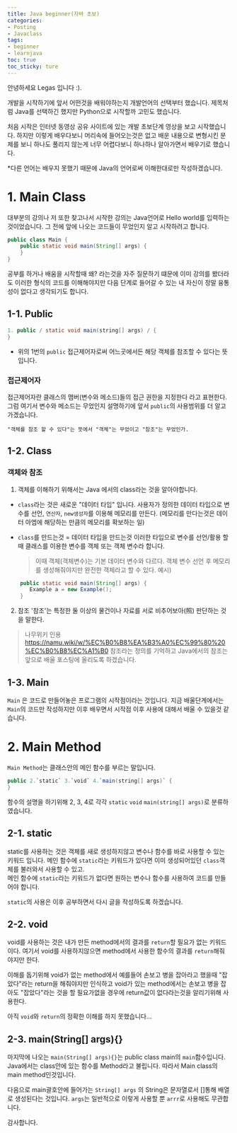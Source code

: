 ```yaml
---
title: Java beginner(자바 초보)
categories:
- Posting
- Javaclass
tags:
- beginner
- learnjava
toc: true
toc_sticky: ture
---
```


안녕하세요 Legas 입니다 :).


개발을 시작하기에 앞서 어떤것을 배워야하는지 개발언어의 선택부터 했습니다.
제목처럼 Java를 선택하긴 했지만 Python으로 시작할까 고민도 했습니다.

처음 시작은 인터넷 동영상 공유 사이트에 있는 개발 초보단계 영상을 보고 시작했습니다.
하지만 이렇게 배우다보니 머리속에 들어오는것은 없고 배운 내용으로 변형시킨 문제를 보니 하나도 풀리지 않는게 너무 어렵다보니 하나하나 알아가면서 배우기로 했습니다.

*다른 언어는 배우지 못했기 때문에 Java의 언어로써 이해한대로만 작성하겠습니다.
# 1. Main Class
대부분의 강의나 저 또한 찾고나서 시작한 강의는 Java언어로 Hello world를 입력하는것이었습니다.
그 전에 앞에 나오는 코드들이 무었인지 알고 시작하려고 합니다.
```java
public class Main {
    public static void main(String[] args) {
    }
}
```
공부를 하거나 배움을 시작할때 왜? 라는것을 자주 질문하기 떄문에 이미 강의를 봤더라도 이러한 형식의 코드를 이해해야지만 다음 단계로 들어갈 수 있는 내 자신이 정말 융통성이 없다고 생각되기도 합니다.
## 1-1. Public
```java
1. public / static void main(string[] args) / {
}
````
* 위의 1번의 `public` 접근제어자로써 어느곳에서든 해당 객체를 참조할 수 있다는 뜻입니다.
### 접근제어자
접근제어자란 클래스의 맴버(변수와 메소드)들의 접근 권한을 지정한다 라고 표현한다.
  그럼 여기서 변수와 메소드는 무었인지 설명하기에 앞서 `public`의 사용범위를 더 알고 가겠습니다.
  
	"객체를 참조 할 수 있다"는 뜻에서 "객체"는 무었이고 "참조"는 무었인가.

## 1-2. Class
### 객체와 참조
1. 객체를 이해하기 위해서는 Java 에서의 class라는 것을 알아야합니다.
* `class`라는 것은 새로운 "데이터 타입" 입니다.
사용자가 정의한 데이터 타입으로 변수를 선언, `연산자`,  `new생성자`를 이용해 메모리를 만든다.
(메모리를 만다는것은 데이터 아엡에 해당하는 만큼의 메모리를 확보하는 일)

* `class`를 만드는것 = 데이터 타입을 만드는것
  이러한 타입으로 변수를 선언/활용 할 때 클래스를 이용한 변수를 객체 또는 객체 변수라 합니다.
	> 이때 객체(객체변수)는 기본 데이터 변수와 다르다. 객체 변수 선언 후 메모리를 생성해줘야지만 완전한 객체라고 할 수 있다.
예시)
```java
    public static void main(String[] args) {
       Example a = new Example();
    }
```

2. 참조
'참조'는 특정한 둘 이상의 물건이나 자료를 서로 비추어보아(照) 판단하는 것을 말한다.
> 나무위키 인용 <https://namu.wiki/w/%EC%B0%B8%EA%B3%A0%EC%99%80%20%EC%B0%B8%EC%A1%B0>
참조라는 정의를 기억하고 Java에서의 참조는 앞으로 배울 포스팅에 올리도록 하겠습니다.

## 1-3. Main
`Main` 은 코드로 만들어놓은 프로그램의 시작점이라는 것입니다.
지금 배울단계에서는 `Main`의 코드만 작성하지만 이후 배우면서 시작점 이후 사용에 대해서 배울 수 있을것 같습니다.

# 2. Main Method
`Main Method`는 클래스안의 메인 함수를 부르는 말입니다.
```java
public 2.`static` 3.`void` 4.`main(string[] args)` {
}
````
함수의 설명을 하기위해 2, 3, 4로 각각 `static` `void` `main(string[] args)`로 분류하였습니다.

## 2-1. static
static를 사용하는 것은 객체를 새로 생성하지않고 변수나 함수를 바로 사용할 수 있는 키워드 입니다.
메인 함수에 `static`라는 키워드가 있다면 이미 생성되어있던 `class`객체를 불러와서 사용할 수 있고.  
메인 함수에 `static`라는 키워드가 없다면 원하는 변수나 함수를 사용하여 코드를 만들어야 합니다.

`static`의 사용은 이후 공부하면서 다시 글을 작성하도록 하겠습니다.

## 2-2. void
void를 사용하는 것은 내가 만든 method에서의 결과를 `return`할 필요가 없는 키워드이다.
여기서 void를 사용하지않으면 method에서 사용한 함수의 결과를 `return`해줘야지만 한다.

이해를 돕기위해 void가 없는 method에서 예를들어 손보고 병을 잡아라고 했을때 "잡았다"라는 return을 해줘야지만 인식하고
void가 있는 method에서는 손보고 병을 잡아도 "잡았다"라는 것을 할 필요가없을 경우에 return값이 없다라는것을 알리기위해 사용한다.

아직 `void`와 `return`의 정확한 이해를 하지 못했습니다...

## 2-3. main(String[] args){}
마지막에 나오는 `main(String[] args){}`는 public class main의 `main`함수입니다.
Java에서는 class안에 있는 함수를 Method라고 불립니다.
따라서 Main class의 main method인것입니다.

다음으로 main괄호안에 들어가는 `String[] args` 의 String은 문자열로서 []통해 배열로 생성된다는 것입니다.
`args`는 일반적으로 이렇게 사용할 뿐 `arrr`로 사용해도 무관합니다.

감사합니다.
